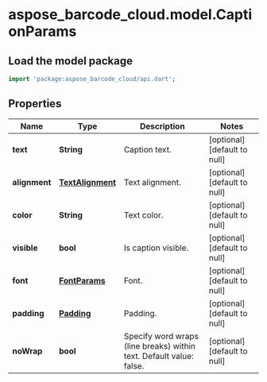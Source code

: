 # aspose_barcode_cloud.model.CaptionParams

## Load the model package
```dart
import 'package:aspose_barcode_cloud/api.dart';
```

## Properties
Name | Type | Description | Notes
---- | ---- | ----------- | -----
**text** | **String** | Caption text. | [optional] [default to null]
**alignment** | [**TextAlignment**](TextAlignment.md) | Text alignment. | [optional] [default to null]
**color** | **String** | Text color. | [optional] [default to null]
**visible** | **bool** | Is caption visible. | [optional] [default to null]
**font** | [**FontParams**](FontParams.md) | Font. | [optional] [default to null]
**padding** | [**Padding**](Padding.md) | Padding. | [optional] [default to null]
**noWrap** | **bool** | Specify word wraps (line breaks) within text. Default value: false. | [optional] [default to null]


